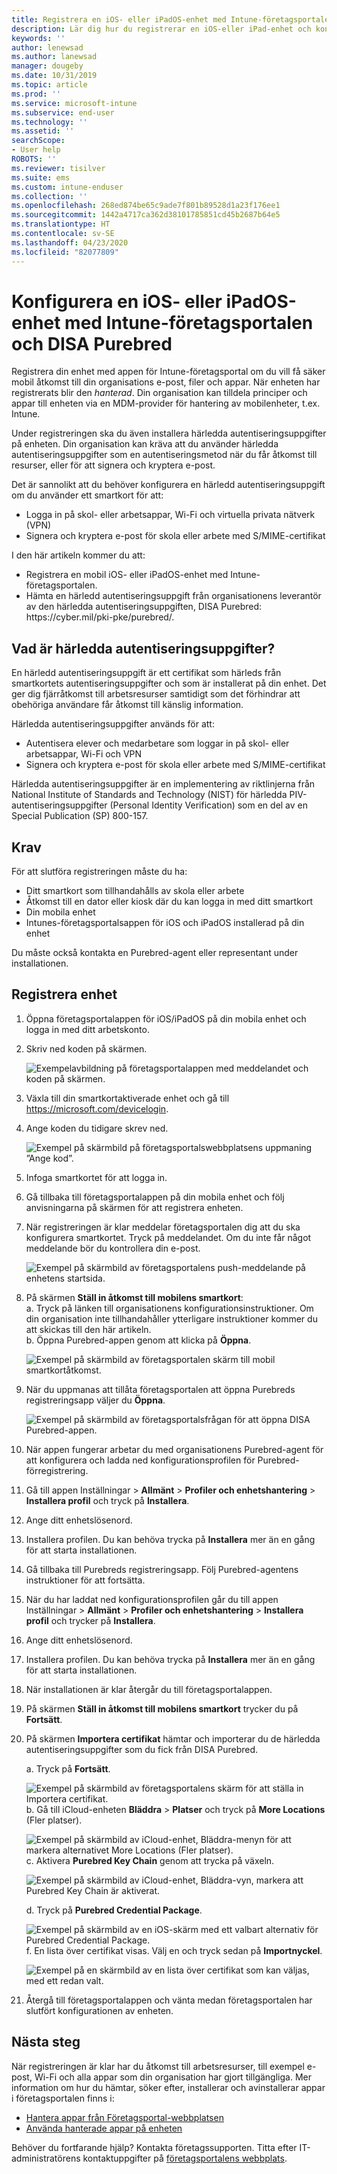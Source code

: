 ```yaml
---
title: Registrera en iOS- eller iPadOS-enhet med Intune-företagsportalen och DISA Purebred
description: Lär dig hur du registrerar en iOS-eller iPad-enhet och konfigurerar autentisering av härledd autentisering med DISA Purebred.
keywords: ''
author: lenewsad
ms.author: lanewsad
manager: dougeby
ms.date: 10/31/2019
ms.topic: article
ms.prod: ''
ms.service: microsoft-intune
ms.subservice: end-user
ms.technology: ''
ms.assetid: ''
searchScope:
- User help
ROBOTS: ''
ms.reviewer: tisilver
ms.suite: ems
ms.custom: intune-enduser
ms.collection: ''
ms.openlocfilehash: 268ed874be65c9ade7f801b89528d1a23f176ee1
ms.sourcegitcommit: 1442a4717ca362d38101785851cd45b2687b64e5
ms.translationtype: HT
ms.contentlocale: sv-SE
ms.lasthandoff: 04/23/2020
ms.locfileid: "82077809"
---
```

# <a name="set-up-ios-or-ipados-device-with-company-portal-and-disa-purebred"></a>Konfigurera en iOS- eller iPadOS-enhet med Intune-företagsportalen och DISA Purebred  

Registrera din enhet med appen för Intune-företagsportal om du vill få säker mobil åtkomst till din organisations e-post, filer och appar. När enheten har registrerats blir den *hanterad*. Din organisation kan tilldela principer och appar till enheten via en MDM-provider för hantering av mobilenheter, t.ex. Intune.  

Under registreringen ska du även installera härledda autentiseringsuppgifter på enheten. Din organisation kan kräva att du använder härledda autentiseringsuppgifter som en autentiseringsmetod när du får åtkomst till resurser, eller för att signera och kryptera e-post. 

Det är sannolikt att du behöver konfigurera en härledd autentiseringsuppgift om du använder ett smartkort för att:

* Logga in på skol- eller arbetsappar, Wi-Fi och virtuella privata nätverk (VPN)
* Signera och kryptera e-post för skola eller arbete med S/MIME-certifikat  

I den här artikeln kommer du att:  

   * Registrera en mobil iOS- eller iPadOS-enhet med Intune-företagsportalen.  
   * Hämta en härledd autentiseringsuppgift från organisationens leverantör av den härledda autentiseringsuppgiften, DISA Purebred: https:\//cyber.mil/pki-pke/purebred/.  

## <a name="what-are-derived-credentials"></a>Vad är härledda autentiseringsuppgifter?  
En härledd autentiseringsuppgift är ett certifikat som härleds från smartkortets autentiseringsuppgifter och som är installerat på din enhet. Det ger dig fjärråtkomst till arbetsresurser samtidigt som det förhindrar att obehöriga användare får åtkomst till känslig information.  

Härledda autentiseringsuppgifter används för att: 
* Autentisera elever och medarbetare som loggar in på skol- eller arbetsappar, Wi-Fi och VPN
* Signera och kryptera e-post för skola eller arbete med S/MIME-certifikat

Härledda autentiseringsuppgifter är en implementering av riktlinjerna från National Institute of Standards and Technology (NIST) för härledda PIV-autentiseringsuppgifter (Personal Identity Verification) som en del av en Special Publication (SP) 800-157.  

## <a name="prerequisites"></a>Krav

 För att slutföra registreringen måste du ha:

* Ditt smartkort som tillhandahålls av skola eller arbete
* Åtkomst till en dator eller kiosk där du kan logga in med ditt smartkort
* Din mobila enhet
* Intunes-företagsportalsappen för iOS och iPadOS installerad på din enhet   

Du måste också kontakta en Purebred-agent eller representant under installationen.      

## <a name="enroll-device"></a>Registrera enhet  
1. Öppna företagsportalappen för iOS/iPadOS på din mobila enhet och logga in med ditt arbetskonto.  

2. Skriv ned koden på skärmen.  

    ![Exempelavbildning på företagsportalappen med meddelandet och koden på skärmen.](./media/copy-code-intercede.png)  
3. Växla till din smartkortaktiverade enhet och gå till https://microsoft.com/devicelogin. 
4. Ange koden du tidigare skrev ned.  

    ![Exempel på skärmbild på företagsportalswebbplatsens uppmaning ”Ange kod”.](./media/enter-code-intercede.png)   

5. Infoga smartkortet för att logga in.  
6. Gå tillbaka till företagsportalappen på din mobila enhet och följ anvisningarna på skärmen för att registrera enheten.  
7. När registreringen är klar meddelar företagsportalen dig att du ska konfigurera smartkortet. Tryck på meddelandet. Om du inte får något meddelande bör du kontrollera din e-post.   

    ![Exempel på skärmbild av företagsportalens push-meddelande på enhetens startsida.](./media/action-required-in-app-intercede.png)  
8. På skärmen **Ställ in åtkomst till mobilens smartkort**:  
    a. Tryck på länken till organisationens konfigurationsinstruktioner. Om din organisation inte tillhandahåller ytterligare instruktioner kommer du att skickas till den här artikeln.  
    b. Öppna Purebred-appen genom att klicka på **Öppna**.  

    ![Exempel på skärmbild av företagsportalen skärm till mobil smartkortåtkomst.](./media/smart-card-open-disa-purebred.png)  
9. När du uppmanas att tillåta företagsportalen att öppna Purebreds registreringsapp väljer du **Öppna**.   

    ![Exempel på skärmbild av företagsportalsfrågan för att öppna DISA Purebred-appen.](./media/open-app-prompt-disa-purbred.png)  
10. När appen fungerar arbetar du med organisationens Purebred-agent för att konfigurera och ladda ned konfigurationsprofilen för Purebred-förregistrering.   
11. Gå till appen Inställningar > **Allmänt** > **Profiler och enhetshantering** > **Installera profil** och tryck på **Installera**.  
12. Ange ditt enhetslösenord.  
13. Installera profilen. Du kan behöva trycka på **Installera** mer än en gång för att starta installationen. 
14. Gå tillbaka till Purebreds registreringsapp. Följ Purebred-agentens instruktioner för att fortsätta.  
 
15. När du har laddat ned konfigurationsprofilen går du till appen Inställningar > **Allmänt** > **Profiler och enhetshantering** > **Installera profil** och trycker på **Installera**.   
16.  Ange ditt enhetslösenord.
17. Installera profilen. Du kan behöva trycka på **Installera** mer än en gång för att starta installationen. 
18. När installationen är klar återgår du till företagsportalappen.  
19.  På skärmen **Ställ in åtkomst till mobilens smartkort** trycker du på **Fortsätt**.  

20. På skärmen **Importera certifikat** hämtar och importerar du de härledda autentiseringsuppgifter som du fick från DISA Purebred.  

    a. Tryck på **Fortsätt**.   

    ![Exempel på skärmbild av företagsportalens skärm för att ställa in Importera certifikat.](./media/import-certificate-disa-purebred.png)  
    b. Gå till iCloud-enheten **Bläddra** > **Platser** och tryck på **More Locations** (Fler platser).  

    ![Exempel på skärmbild av iCloud-enhet, Bläddra-menyn för att markera alternativet More Locations (Fler platser).](./media/icloud-drive-more-locations.png)  
    c. Aktivera **Purebred Key Chain** genom att trycka på växeln.  

    ![Exempel på skärmbild av iCloud-enhet, Bläddra-vyn, markera att Purebred Key Chain är aktiverat.](./media/icloud-drive-enable-purebred-keychain.png)   

    d. Tryck på **Purebred Credential Package**.  

    ![Exempel på skärmbild av en iOS-skärm med ett valbart alternativ för Purebred Credential Package.](./media/purebred-credential-package.png)  
    f. En lista över certifikat visas. Välj en och tryck sedan på **Importnyckel**.  

    ![Exempel på en skärmbild av en lista över certifikat som kan väljas, med ett redan valt.](./media/import-purebred-keychain.png) 
21. Återgå till företagsportalappen och vänta medan företagsportalen har slutfört konfigurationen av enheten.   

## <a name="next-steps"></a>Nästa steg  
När registreringen är klar har du åtkomst till arbetsresurser, till exempel e-post, Wi-Fi och alla appar som din organisation har gjort tillgängliga. Mer information om hur du hämtar, söker efter, installerar och avinstallerar appar i företagsportalen finns i:

* [Hantera appar från Företagsportal-webbplatsen](manage-apps-cpweb.md)  
* [Använda hanterade appar på enheten](use-managed-apps-on-your-device-ios.md)  

Behöver du fortfarande hjälp? Kontakta företagssupporten. Titta efter IT-administratörens kontaktuppgifter på [företagsportalens webbplats](https://go.microsoft.com/fwlink/?linkid=2010980).
